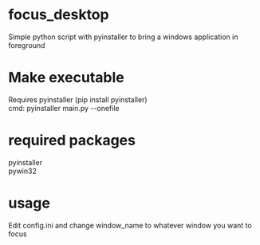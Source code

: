 # focus_desktop  
 Simple python script with pyinstaller to bring a windows application in foreground
 
 # Make executable  
 Requires pyinstaller (pip install pyinstaller)  
 cmd: pyinstaller main.py --onefile

 # required packages  
 pyinstaller  
 pywin32

 # usage
 Edit config.ini and change window_name to whatever window you want to focus
